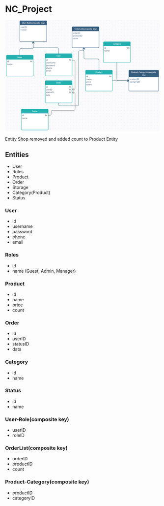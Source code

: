 # NC_Project

![Entyties](https://github.com/Aliluev/NC_Project/blob/main/finalEntities.png)

Entity Shop removed and added count to Product Entity

## Entities
* User
* Roles
* Product
* Order
* Storage
* Category(Product)
* Status

### User
* id
* username
* password
* phone
* email

### Roles
* id
* name (Guest, Admin, Manager)

### Product 
* id
* name
* price
* count

### Order
* id
* userID
* statusID
* data


### Category
* id
* name 

### Status
* id
* name

### User-Role(composite key)
* userID
* roleID

### OrderList(composite key)
* orderID
* productID
* count

### Product-Category(composite key)
* productID
* categoryID



